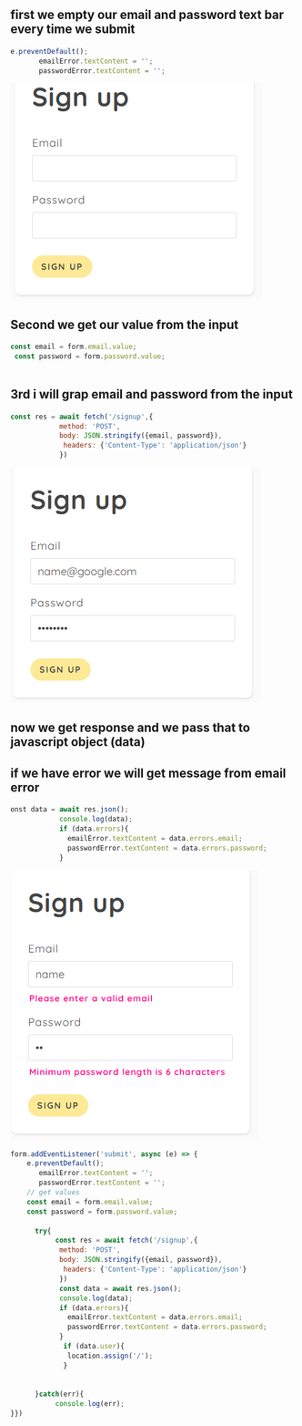 

## first we empty our email and password text bar every time we submit

```js
e.preventDefault();
       emailError.textContent = '';
       passwordError.textContent = '';
```
![](1-pic.png)

## Second we get our value from the input
```js
const email = form.email.value;
 const password = form.password.value;
      
```

## 3rd i will grap email and password from the input
```js
const res = await fetch('/signup',{
            method: 'POST',
            body: JSON.stringify({email, password}),
             headers: {'Content-Type': 'application/json'}
            }) 
```
![](./2-pic.png)

## now we get response and we pass that to javascript object (data)
## if we have error we will get message from email error
```js
onst data = await res.json();
            console.log(data);  
            if (data.errors){
              emailError.textContent = data.errors.email;
              passwordError.textContent = data.errors.password;
            }    
```
![](./3-pic.png)

```js
form.addEventListener('submit', async (e) => {
    e.preventDefault();
       emailError.textContent = '';
       passwordError.textContent = '';
    // get values
    const email = form.email.value;
    const password = form.password.value;
      
      try{
           const res = await fetch('/signup',{
            method: 'POST',
            body: JSON.stringify({email, password}),
             headers: {'Content-Type': 'application/json'}
            }) 
            const data = await res.json();
            console.log(data);  
            if (data.errors){
              emailError.textContent = data.errors.email;
              passwordError.textContent = data.errors.password;
            }    
             if (data.user){
              location.assign('/');
             }


      }catch(err){
           console.log(err);
}})


```